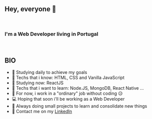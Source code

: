 ## Hey, everyone 🖖

<br>

### I'm a Web Developer living in Portugal

<br>

## BIO
- 📖 Studying daily to achieve my goals
- 🎉 Techs that i know: HTML, CSS and Vanilla JavaScript
- 🤩 Studying now: ReactJS
- 🔭 Techs that i want to learn: Node.JS, MongoDB, React Native ...
- 💼 For now, i work in a "ordinary" job without coding 😥
- 💻 Hoping that soon i'll be working as a Web Developer
- 🔨 Always doing small projects to learn and consolidate new things
- 📢 Contact me on my [LinkedIn](https://www.linkedin.com/in/igordev96/) 
